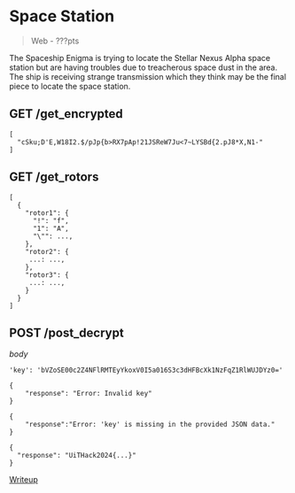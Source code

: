 # Space Station
> Web - ???pts

The Spaceship Enigma is trying to locate the Stellar Nexus Alpha space station but are 
having troubles due to treacherous space dust in the area. The ship is receiving strange 
transmission which they think may be the final piece to locate the space station. 

## GET /get_encrypted
```
[
  "cSku;D'E,W18I2.$/pJp{b>RX7pAp!21JSReW7Ju<7~LYSBd{2.pJ8*X,N1-"
]
```

## GET /get_rotors
```
[
  {
    "rotor1": {
      "!": "f",
      "1": "A",
      "\"": ...,
    },
    "rotor2": {
     ...: ...,
    },
    "rotor3": {
     ...: ...,
    }
  }
]
```

## POST /post_decrypt
*body*
```
'key': 'bVZoSE00c2Z4NFlRMTEyYkoxV0I5a016S3c3dHFBcXk1NzFqZ1RlWUJDYz0='
```

```
{
    "response": "Error: Invalid key"
}
```

```
{
    "response":"Error: 'key' is missing in the provided JSON data."
}
```

```
{
  "response": "UiTHack2024{...}"
}
```

[Writeup](writeup/README.md)
